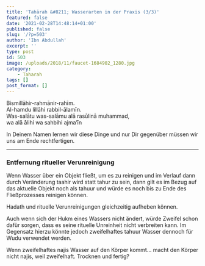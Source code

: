 ```yaml
---
title: 'Tahārah &#8211; Wasserarten in der Praxis (3/3)'
featured: false
date: '2021-02-28T14:48:14+01:00'
published: false
slug: '/?p=503'
author: 'Ibn Abdullah'
excerpt: ''
type: post
id: 503
image: /uploads/2018/11/faucet-1684902_1280.jpg
category:
    - Taharah
tags: []
post_format: []
---
```

Bismillāhir-rahmānir-rahīm.  
Al-hamdu lillāhi rabbil-ālamīn.  
Was-salātu was-salāmu alā rasūlinā muhammad,  
wa alā ālihi wa sahbihi ajma’īn

In Deinem Namen lernen wir diese Dinge und nur Dir gegenüber müssen wir uns am Ende rechtfertigen.

- - - - - -

### Entfernung ritueller Verunreinigung

Wenn Wasser über ein Objekt fließt, um es zu reinigen und im Verlauf dann durch Veränderung taahir wird statt tahur zu sein, dann gilt es im Bezug auf das aktuelle Objekt noch als tahuur und würde es noch bis zu Ende des Fließprozesses reinigen können.

Hadath und rituelle Verunreinigungen gleichzeitig aufheben können.

Auch wenn sich der Hukm eines Wassers nicht ändert, würde Zweifel schon dafür sorgen, dass es seine rituelle Unreinheit nicht verbreiten kann. Im Gegensatz hierzu könnte jedoch zweifelhaftes tahuur Wasser dennoch für Wudu verwendet werden.

Wenn zweifelhaftes najis Wasser auf den Körper kommt… macht den Körper nicht najis, weil zweifelhaft. Trocknen und fertig?